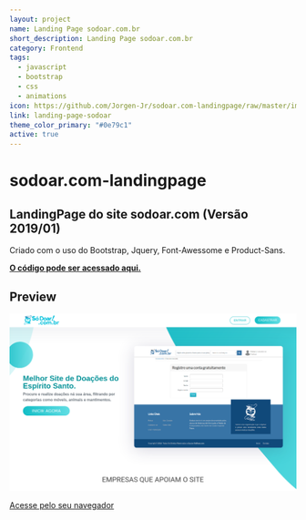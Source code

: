 ```yaml
---
layout: project
name: Landing Page sodoar.com.br
short_description: Landing Page sodoar.com.br
category: Frontend
tags:
  - javascript
  - bootstrap
  - css
  - animations
icon: https://github.com/Jorgen-Jr/sodoar.com-landingpage/raw/master/img/Logo/logo-cabecalho.png
link: landing-page-sodoar
theme_color_primary: "#0e79c1"
active: true
---
```


# sodoar.com-landingpage

## LandingPage do site sodoar.com (Versão 2019/01)

Criado com o uso do Bootstrap, Jquery, Font-Awessome e Product-Sans.

**[O código pode ser acessado aqui.](https://github.com/Jorgen-Jr/sodoar.com-landingpage)**

## Preview

![Screenshot do site](https://github.com/Jorgen-Jr/sodoar.com-landingpage/raw/master/img/landing_screenshot.png)

[Acesse pelo seu navegador](https://jorgen-jr.github.io/sodoar.com-landingpage)
